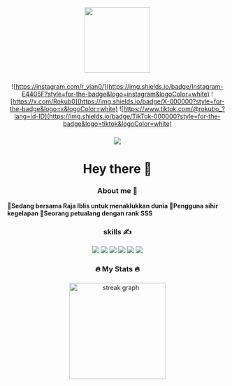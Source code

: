 <div align="center">
  <img height="150" src="https://media.giphy.com/media/M9gbBd9nbDrOTu1Mqx/giphy.gif"  />
</div>

###

<div align="center">

![https://instagram.com/r_vian0/](https://img.shields.io/badge/Instagram-E4405F?style=for-the-badge&logo=instagram&logoColor=white) ![https://x.com/Rokub0](https://img.shields.io/badge/X-000000?style=for-the-badge&logo=x&logoColor=white) ![https://www.tiktok.com/@rokubo_?lang=id-ID](https://img.shields.io/badge/TikTok-000000?style=for-the-badge&logo=tiktok&logoColor=white)
</div>

###

<div align="center">
  <img src="https://visitor-badge.laobi.icu/badge?page_id=${VianRo}"  />
</div>

###

<h1 align="center">Hey there 👋</h1>

###
<!-- <div align="center">
<img src="https://raw.githubusercontent.com/VianRo/VianRo/output/snake.svg" alt="Snake animation" />
</div> -->
<!-- <h1 align="center">Hi there 👋 I'm Raditya 🙋‍♂️🧑‍🦱</h1>

![header](IMG/github-header-image.png)
 -->

<div align="center">

<h3> About me 🤔 </h3>

</div>

💠**Sedang bersama Raja Iblis untuk menaklukkan dunia
💠Pengguna sihir kegelapan
💠Seorang petualang dengan rank SSS**

<div align="center">

<h3> skills ✍️ </h3>

<img src="https://img.shields.io/badge/ChatGPT-74aa9c?style=for-the-badge&logo=openai&logoColor=white" />
<img src="https://img.shields.io/badge/github%20copilot-000000?style=for-the-badge&logo=githubcopilot&logoColor=white" />
<img src="https://img.shields.io/badge/HTML5-E34F26?style=for-the-badge&logo=html5&logoColor=white" />
<img src="https://img.shields.io/badge/Python-FFD43B?style=for-the-badge&logo=python&logoColor=blue" />
<img src="https://img.shields.io/badge/PHP-777BB4?style=for-the-badge&logo=php&logoColor=white" />
<img src="https://img.shields.io/badge/Laravel-FF2D20?style=for-the-badge&logo=laravel&logoColor=white" />

<h3 align="center">🔥   My Stats 🔥   </h3>

###

<div align="center">
  <img src="https://streak-stats.demolab.com?user=VianRo&locale=en&mode=daily&theme=dark&hide_border=false&border_radius=5&order=3" height="220" alt="streak graph"  />
</div>
